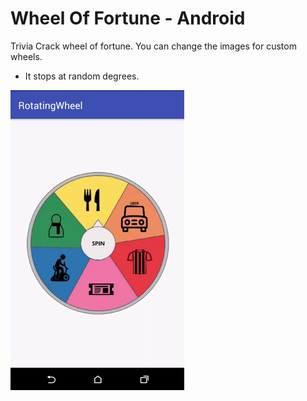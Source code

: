 # Wheel Of Fortune - Android
Trivia Crack wheel of fortune. You can change the images for custom wheels.
- It stops at random degrees.

![](https://github.com/opsenes/WheelOfFortune/blob/master/wheel.gif)
